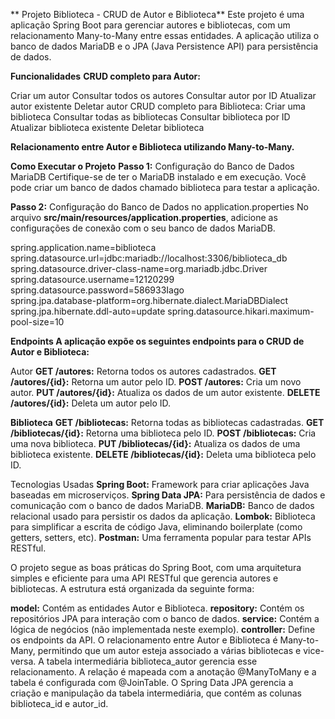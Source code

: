 **
Projeto Biblioteca - CRUD de Autor e Biblioteca**
Este projeto é uma aplicação Spring Boot para gerenciar autores e bibliotecas, com um relacionamento Many-to-Many entre essas entidades. A aplicação utiliza o banco de dados MariaDB e o JPA (Java Persistence API) para persistência de dados.

**Funcionalidades**
**CRUD completo para Autor:**

Criar um autor
Consultar todos os autores
Consultar autor por ID
Atualizar autor existente
Deletar autor
CRUD completo para Biblioteca:
Criar uma biblioteca
Consultar todas as bibliotecas
Consultar biblioteca por ID
Atualizar biblioteca existente
Deletar biblioteca

**Relacionamento entre Autor e Biblioteca utilizando Many-to-Many.**

**Como Executar o Projeto**
**Passo 1:** Configuração do Banco de Dados MariaDB
Certifique-se de ter o MariaDB instalado e em execução. Você pode criar um banco de dados chamado biblioteca para testar a aplicação.

**Passo 2:** Configuração do Banco de Dados no application.properties
No arquivo **src/main/resources/application.properties**, adicione as configurações de conexão com o seu banco de dados MariaDB.

spring.application.name=biblioteca
spring.datasource.url=jdbc:mariadb://localhost:3306/biblioteca_db
spring.datasource.driver-class-name=org.mariadb.jdbc.Driver
spring.datasource.username=12120299
spring.datasource.password=586933Iago  
spring.jpa.database-platform=org.hibernate.dialect.MariaDBDialect
spring.jpa.hibernate.ddl-auto=update
spring.datasource.hikari.maximum-pool-size=10

**Endpoints
A aplicação expõe os seguintes endpoints para o CRUD de Autor e Biblioteca:**

Autor
**GET /autores:** Retorna todos os autores cadastrados.
**GET /autores/{id}:** Retorna um autor pelo ID.
**POST /autores:** Cria um novo autor.
**PUT /autores/{id}:** Atualiza os dados de um autor existente.
**DELETE /autores/{id}:** Deleta um autor pelo ID.

**Biblioteca**
**GET /bibliotecas:** Retorna todas as bibliotecas cadastradas.
**GET /bibliotecas/{id}:** Retorna uma biblioteca pelo ID.
**POST /bibliotecas:** Cria uma nova biblioteca.
**PUT /bibliotecas/{id}:** Atualiza os dados de uma biblioteca existente.
**DELETE /bibliotecas/{id}:** Deleta uma biblioteca pelo ID.

Tecnologias Usadas
**Spring Boot:** Framework para criar aplicações Java baseadas em microserviços.
**Spring Data JPA:** Para persistência de dados e comunicação com o banco de dados MariaDB.
**MariaDB:** Banco de dados relacional usado para persistir os dados da aplicação.
**Lombok:** Biblioteca para simplificar a escrita de código Java, eliminando boilerplate (como getters, setters, etc).
**Postman:** Uma ferramenta popular para testar APIs RESTful.

O projeto segue as boas práticas do Spring Boot, com uma arquitetura simples e eficiente para uma API RESTful que gerencia autores e bibliotecas. A estrutura está organizada da seguinte forma:

**model:** Contém as entidades Autor e Biblioteca.
**repository:** Contém os repositórios JPA para interação com o banco de dados.
**service:** Contém a lógica de negócios (não implementada neste exemplo).
**controller:** Define os endpoints da API.
O relacionamento entre Autor e Biblioteca é Many-to-Many, permitindo que um autor esteja associado a várias bibliotecas e vice-versa. A tabela intermediária biblioteca_autor gerencia esse relacionamento. A relação é mapeada com a anotação @ManyToMany e a tabela é configurada com @JoinTable. O Spring Data JPA gerencia a criação e manipulação da tabela intermediária, que contém as colunas biblioteca_id e autor_id.
